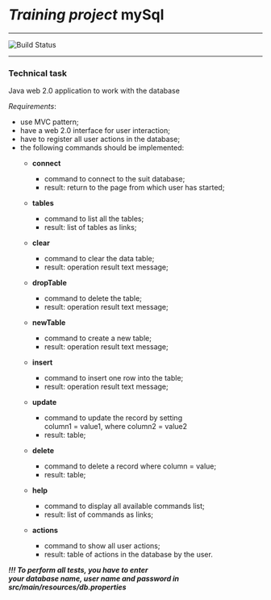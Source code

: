 # *Training project* mySql
***

![Build Status](https://travis-ci.com/zvozdin/mySql.svg?branch=master)
***

### **Technical task**

Java web 2.0 application to work with the database 

   *Requirements*:
* use MVC pattern; 
* have a web 2.0 interface for user interaction;
* have to register all user actions in the database;
* the following commands should be implemented:  
  * **сonnect**  
    * command to connect to the suit database;
    * result: return to the page from which user has started; 
    
  * **tables**  
    * command to list all the tables;
    * result: list of tables as links;
      
  * **clear**
    * command to clear the data table;  
    * result: operation result text message;   
    
  * **dropTable**
    * command to delete the table; 
    * result: operation result text message;  
    
  * **newTable**
    * command to create a new table;
    * result: operation result text message;  
    
  * **insert**
    * command to insert one row into the table;    
    * result: operation result text message;  
    
  * **update**
    * command to update the record by setting   
      column1 = value1, where column2 = value2  
    * result: table;  
    
  * **delete**
    * command to delete a record where column = value;  
    * result: table;  
    
  * **help**
    * command to display all available commands list;
    * result: list of commands as links;  
    
  * **actions**
    * command to show all user actions;
    * result: table of actions in the database by the user.
    
***!!! To perform all tests, you have to enter   
your database name, user name and password in    
src/main/resources/db.properties***